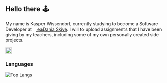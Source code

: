 ## Hello there 🕹️
My name is Kasper Wissendorf, currently studying to become a Software Developer at <a href="https://eadania.com/"><img src="https://eadania.com/_design/D.png" width="10px" height="15px"/> eaDania Skive</a>. I will to upload assignments that I have been giving by my teachers, including some of my own personally created side projects.

<a href="https://www.linkedin.com/in/kasper-wissendorf-7279011b6/">
<img src="https://image.flaticon.com/icons/png/512/174/174857.png" width="20px"/>
</a>

### Languages
![Top Langs](https://github-readme-stats.vercel.app/api/top-langs/?username=kasp470f&layout=compact&langs_count=8)
